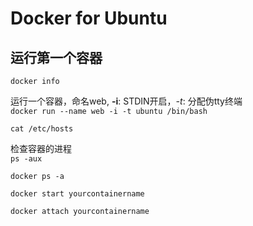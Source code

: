 # Docker for Ubuntu

## 运行第一个容器

`docker info`


运行一个容器，命名web, **-i**: STDIN开启，*-t*: 分配伪tty终端<br>
`docker run --name web -i -t ubuntu /bin/bash`

`cat /etc/hosts`       

检查容器的进程<br>
`ps -aux`

`docker ps -a`

`docker start yourcontainername`

`docker attach yourcontainername`
